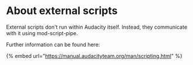 # About external scripts

External scripts don't run within Audacity itself. Instead, they communicate with it using mod-script-pipe.

Further information can be found here:&#x20;

{% embed url="https://manual.audacityteam.org/man/scripting.html" %}
